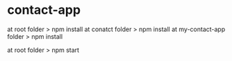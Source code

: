# contact-app

at root folder > npm install 
at conatct folder > npm install 
at my-contact-app folder > npm install 

at root folder > npm start 

